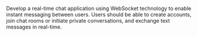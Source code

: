 Develop a real-time chat application
using WebSocket technology to
enable instant messaging between
users. Users should be able to create
accounts, join chat rooms or initiate
private conversations, and exchange
text messages in real-time. 
